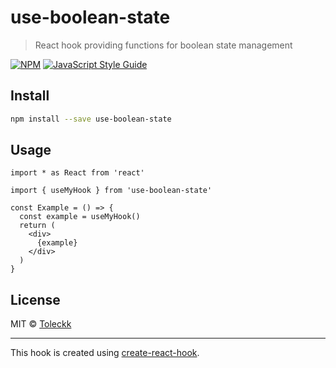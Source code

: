 # use-boolean-state

> React hook providing functions for boolean state management

[![NPM](https://img.shields.io/npm/v/use-boolean-state.svg)](https://www.npmjs.com/package/use-boolean-state) [![JavaScript Style Guide](https://img.shields.io/badge/code_style-standard-brightgreen.svg)](https://standardjs.com)

## Install

```bash
npm install --save use-boolean-state
```

## Usage

```tsx
import * as React from 'react'

import { useMyHook } from 'use-boolean-state'

const Example = () => {
  const example = useMyHook()
  return (
    <div>
      {example}
    </div>
  )
}
```

## License

MIT © [Toleckk](https://github.com/Toleckk)

---

This hook is created using [create-react-hook](https://github.com/hermanya/create-react-hook).

